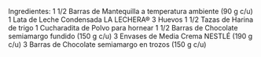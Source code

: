 Ingredientes:
1 1/2 Barras de Mantequilla a temperatura ambiente (90 g c/u)
1 Lata de Leche Condensada LA LECHERA®
3 Huevos
1 1/2 Tazas de Harina de trigo
1 Cucharadita de Polvo para hornear
1 1/2 Barras de Chocolate semiamargo fundido (150 g c/u)
3 Envases de Media Crema NESTLÉ (190 g c/u)
3 Barras de Chocolate semiamargo en trozos (150 g c/u)

